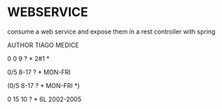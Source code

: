 # WEBSERVICE 
consume a web service and expose them in a rest controller with spring

AUTHOR TIAGO MEDICE


0 0 9 ? * 2#1 *

0/5 8-17 ? * MON-FRI 

(0/5 8-17 ? * MON-FRI *)

0 15 10 ? * 6L 2002-2005